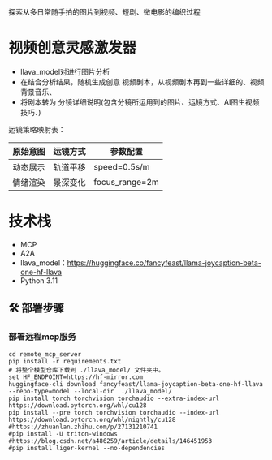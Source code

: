 探索从多日常随手拍的图片到视频、短剧、微电影的编织过程

# 视频创意灵感激发器

- llava_model对进行图片分析
- 在结合分析结果，随机生成创意 视频剧本，从视频剧本再到一些详细的、视频背景音乐、
- 将剧本转为 分镜详细说明(包含分镜所运用到的图片、运镜方式、AI图生视频技巧、)

运镜策略映射表：

| 原始意图 | 运镜方式 | 参数配置           | 
|------|------|----------------| 
| 动态展示 | 轨道平移 | speed=0.5s/m   | 
| 情绪渲染 | 景深变化 | focus_range=2m |

# 技术栈

- MCP
- A2A
- llava_model：https://huggingface.co/fancyfeast/llama-joycaption-beta-one-hf-llava
- Python 3.11

## 🛠️ 部署步骤

### 部署远程mcp服务

```commandline
cd remote_mcp_server
pip install -r requirements.txt
# 将整个模型仓库下载到 ./llava_model/ 文件夹中。
set HF_ENDPOINT=https://hf-mirror.com
huggingface-cli download fancyfeast/llama-joycaption-beta-one-hf-llava --repo-type=model --local-dir  ./llava_model/
pip install torch torchvision torchaudio --extra-index-url https://download.pytorch.org/whl/cu128
pip install --pre torch torchvision torchaudio --index-url https://download.pytorch.org/whl/nightly/cu128
#https://zhuanlan.zhihu.com/p/27131210741
#pip install -U triton-windows
#https://blog.csdn.net/a486259/article/details/146451953
#pip install liger-kernel --no-dependencies
```
